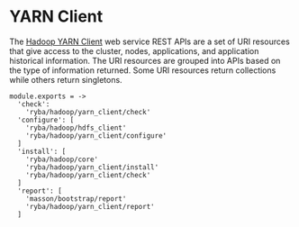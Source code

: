 
# YARN Client

The [Hadoop YARN Client](http://hadoop.apache.org/docs/current/hadoop-yarn/hadoop-yarn-site/WebServicesIntro.html) web service REST APIs are a set of URI resources that give access to the cluster, nodes, applications, and application historical information.
The URI resources are grouped into APIs based on the type of information returned. Some URI resources return collections while others return singletons.

    module.exports = ->
      'check':
        'ryba/hadoop/yarn_client/check'
      'configure': [
        'ryba/hadoop/hdfs_client'
        'ryba/hadoop/yarn_client/configure'
      ]
      'install': [
        'ryba/hadoop/core'
        'ryba/hadoop/yarn_client/install'
        'ryba/hadoop/yarn_client/check'
      ]
      'report': [
        'masson/bootstrap/report'
        'ryba/hadoop/yarn_client/report'
      ]
